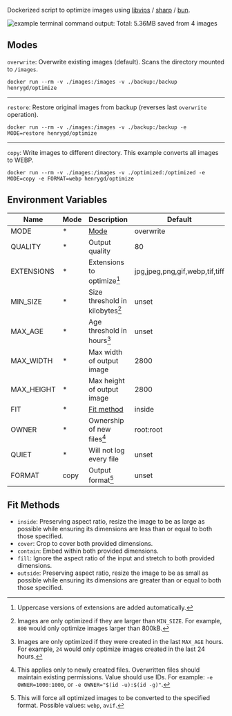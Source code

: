 Dockerized script to optimize images using [libvips](https://github.com/libvips/libvips) / [sharp](https://github.com/lovell/sharp) / [bun](https://bun.sh).

![example terminal command output: Total: 5.36MB saved from 4 images](https://henrygd-assets.b-cdn.net/optimize/example.png)

## Modes

`overwrite`: Overwrite existing images (default). Scans the directory mounted to `/images`.

```
docker run --rm -v ./images:/images -v ./backup:/backup henrygd/optimize
```

---

`restore`: Restore original images from backup (reverses last `overwrite` operation).

```
docker run --rm -v ./images:/images -v ./backup:/backup -e MODE=restore henrygd/optimize
```

---

`copy`: Write images to different directory. This example converts all images to WEBP.

```
docker run --rm -v ./images:/images -v ./optimized:/optimized -e MODE=copy -e FORMAT=webp henrygd/optimize
```

## Environment Variables

| Name       | Mode | Description                         | Default                        |
| ---------- | ---- | ----------------------------------- | ------------------------------ |
| MODE       | \*   | [Mode](#modes)                      | overwrite                      |
| QUALITY    | \*   | Output quality                      | 80                             |
| EXTENSIONS | \*   | Extensions to optimize[^extensions] | jpg,jpeg,png,gif,webp,tif,tiff |
| MIN_SIZE   | \*   | Size threshold in kilobytes[^size]  | unset                          |
| MAX_AGE    | \*   | Age threshold in hours[^age]        | unset                          |
| MAX_WIDTH  | \*   | Max width of output image           | 2800                           |
| MAX_HEIGHT | \*   | Max height of output image          | 2800                           |
| FIT        | \*   | [Fit method](#fit-methods)          | inside                         |
| OWNER      | \*   | Ownership of new files[^owner]      | root:root                      |
| QUIET      | \*   | Will not log every file             | unset                          |
| FORMAT     | copy | Output format[^format]              | unset                          |

## Fit Methods

- `inside`: Preserving aspect ratio, resize the image to be as large as possible while ensuring its dimensions are less than or equal to both those specified.
- `cover`: Crop to cover both provided dimensions.
- `contain`: Embed within both provided dimensions.
- `fill`: Ignore the aspect ratio of the input and stretch to both provided dimensions.
- `outside`: Preserving aspect ratio, resize the image to be as small as possible while ensuring its dimensions are greater than or equal to both those specified.

[^extensions]: Uppercase versions of extensions are added automatically.
[^size]: Images are only optimized if they are larger than `MIN_SIZE`. For example, `800` would only optimize images larger than 800kB.
[^age]: Images are only optimized if they were created in the last `MAX_AGE` hours. For example, `24` would only optimize images created in the last 24 hours.
[^owner]: This applies only to newly created files. Overwritten files should maintain existing permissions. Value should use IDs. For example: `-e OWNER=1000:1000`, or `-e OWNER="$(id -u):$(id -g)"`.
[^format]: This will force all optimized images to be converted to the specified format. Possible values: `webp`, `avif`.
